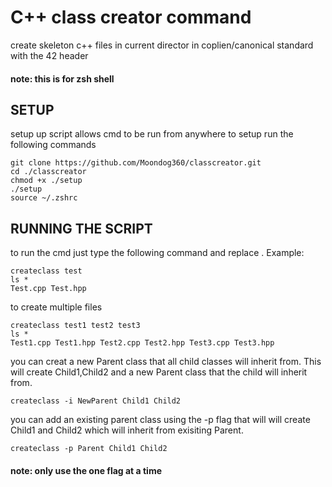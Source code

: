 # C++ class creator command

create skeleton c++ files in current director in coplien/canonical standard
with the 42 header

#### note: this is for zsh shell

## SETUP

setup up script allows cmd to be run from anywhere
to setup run the following commands

```
git clone https://github.com/Moondog360/classcreator.git
cd ./classcreator
chmod +x ./setup
./setup
source ~/.zshrc
```

## RUNNING THE SCRIPT

to run the cmd just type the following command and replace <classname>. Example:
```
createclass test
ls *
Test.cpp Test.hpp
```

to create multiple files
```
createclass test1 test2 test3
ls *
Test1.cpp Test1.hpp Test2.cpp Test2.hpp Test3.cpp Test3.hpp 
```

you can creat a new Parent class that all child classes will inherit from.
This will create Child1,Child2 and a new Parent class that the child will inherit from.
```
createclass -i NewParent Child1 Child2
```

you can add an existing parent class using the -p flag that will will create Child1 and Child2 which will inherit from exisiting Parent.
```
createclass -p Parent Child1 Child2
```
#### note: only use the one flag at a time
